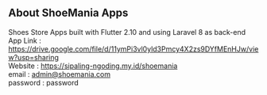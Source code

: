 ## About ShoeMania Apps
Shoes Store Apps built with Flutter 2.10 and using  Laravel 8 as back-end
<br/>
App Link : https://drive.google.com/file/d/11ymPi3vl0yld3Pmcy4X2zs9DYfMEnHJw/view?usp=sharing
<br/>
Website : https://sipaling-ngoding.my.id/shoemania
<br/>
email : admin@shoemania.com
<br/>
password : password
